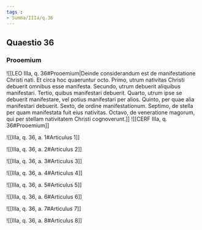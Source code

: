 ```yaml
---
tags : 
- Summa/IIIa/q.36
---
```


## Quaestio 36

### Prooemium

![[LEO IIIa, q. 36#Prooemium|Deinde considerandum est de manifestatione Christi nati. Et circa hoc quaeruntur octo. Primo, utrum nativitas Christi debuerit omnibus esse manifesta. Secundo, utrum debuerit aliquibus manifestari. Tertio, quibus manifestari debuerit. Quarto, utrum ipse se debuerit manifestare, vel potius manifestari per alios. Quinto, per quae alia manifestari debuerit. Sexto, de ordine manifestationum. Septimo, de stella per quam manifestata fuit eius nativitas. Octavo, de veneratione magorum, qui per stellam nativitatem Christi cognoverunt.]]
![[CERF IIIa, q. 36#Prooemium]]

![[IIIa, q. 36, a. 1#Articulus 1]]

![[IIIa, q. 36, a. 2#Articulus 2]]

![[IIIa, q. 36, a. 3#Articulus 3]]

![[IIIa, q. 36, a. 4#Articulus 4]]

![[IIIa, q. 36, a. 5#Articulus 5]]

![[IIIa, q. 36, a. 6#Articulus 6]]

![[IIIa, q. 36, a. 7#Articulus 7]]

![[IIIa, q. 36, a. 8#Articulus 8]]

